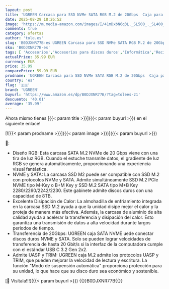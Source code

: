 ```yaml
---
layout: post
title: 'UGREEN Carcasa para SSD NVMe SATA RGB M.2 de 20Gbps  Caja para M.2 Disco Duro USB 3.2 Gen 2x2 2230/2242/2260/2280 Compatible con MacBook  HP 14pro  iPhone 16  PS5  Switch'
date: 2025-08-29 18:26:52
image: 'https://m.media-amazon.com/images/I/41mDxbN6q3L._SL500_._SL400_.jpg'
comments: true
category: ofertas
author: 'tole.es'
slug: 'B0DJXNR77B-es UGREEN Carcasa para SSD NVMe SATA RGB M.2 de 20Gbps Caja...'
sku: 'B0DJXNR77B-es'
tags: [ 'Accesorios','Accesorios para discos duros','Informática','Recintos','iphone','ugreen','🇪🇸', ]
actualPrice: 35.99 EUR
currency: EUR
price: 35.99
comparePrice: 59.99 EUR
prodname: 'UGREEN Carcasa para SSD NVMe SATA RGB M.2 de 20Gbps  Caja para M.2 Disco Duro USB 3.2 Gen 2x2 2230/2242/2260/2280 Compatible con MacBook  HP 14pro  iPhone 16  PS5  Switch'
country: 'es'
flag: '🇪🇸'
brand: 'UGREEN'
buyurl: 'https://www.amazon.es/dp/B0DJXNR77B/?tag=tolees-21'
descuento: '40.01'
average: '35.99'
---
```


Ahora mismo tienes [{{< param title >}}]({{< param buyurl >}}) en el siguiente enlace!

[![{{< param prodname >}}]({{< param image >}})]({{< param buyurl >}})

🔎:

- Diseño RGB: Esta carcasa SATA M.2 NVMe de 20 Gbps viene con una tira de luz RGB. Cuando el estuche transmite datos, el gradiente de luz RGB se genera automáticamente, proporcionando una experiencia visual fantástica.
- NVME y SATA: La carcasa SSD M2 puede ser compatible con SSD M.2 con protocolos NVMe y SATA. Admite simultáneamente SSD M.2 PCIe NVME tipo M-Key o B+M Key y SSD M.2 SATA tipo M+B Key 2280/2260/2242/2230. Este gabinete admite discos duros con una capacidad de 8TB.
- Excelente Disipación de Calor: La almohadilla de enfriamiento integrada en la carcasa SSD M.2 ayuda a que la unidad disipe mejor el calor y la proteja de manera más efectiva. Además, la carcasa de aluminio de alta calidad ayuda a acelerar la transferencia y disipación del calor. Esto garantiza una transmisión de datos a alta velocidad durante largos periodos de tiempo.
- Transferencia de 20Gbps: UGREEN caja SATA NVME uede conectar discos duros NVME y SATA. Solo se pueden lograr velocidades de transferencia de hasta 20 Gbit/s si la interfaz de la computadora cumple con el estándar USB C 3.2 Gen 2x2.
- Admite UASP y TRIM: UGREEN caja M.2 admite los protocolos UASP y TRIM, que pueden mejorar la velocidad de lectura y escritura. La función "Modo de suspensión automática" proporciona protección para su unidad, lo que hace que su disco duro sea económico y sostenible.

[🛒 Visítala!!!]({{< param buyurl >}})
{{<world>}}B0DJXNR77B{{</world>}}
